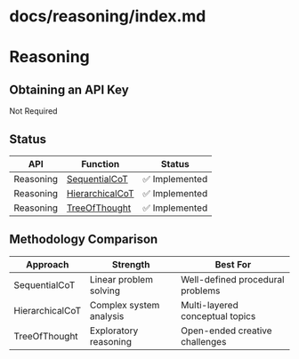 # docs/reasoning/index.md
# Reasoning

## Obtaining an API Key

Not Required

## Status

| API    | Function          | Status       |      
|--------|-------------------|--------------|      
| Reasoning | [SequentialCoT](sequential_cot.md) | :white_check_mark: Implemented |      
| Reasoning | [HierarchicalCoT](hierarchical_cot.md) | :white_check_mark: Implemented |  
| Reasoning | [TreeOfThought](tree_of_thought.md) | :white_check_mark: Implemented |  

## Methodology Comparison

| Approach       | Strength                          | Best For                          |  
|----------------|-----------------------------------|-----------------------------------|  
| SequentialCoT  | Linear problem solving            | Well-defined procedural problems  |  
| HierarchicalCoT| Complex system analysis           | Multi-layered conceptual topics   |  
| TreeOfThought  | Exploratory reasoning             | Open-ended creative challenges    |  